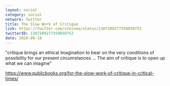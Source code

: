 ```yaml
---
layout: social
category: social
network: Twitter
title: The Slow Work of Critique
link: https://twitter.com/steinea/status/1307209277359050752
twitterID: 1307209277359050752
date: 2020-09-18
---
```


"critique brings an ethical imagination to bear on the very conditions of possibility for our present circumstances ... The aim of critique is to open up what we can imagine"

<https://www.publicbooks.org/for-the-slow-work-of-critique-in-critical-times/>
